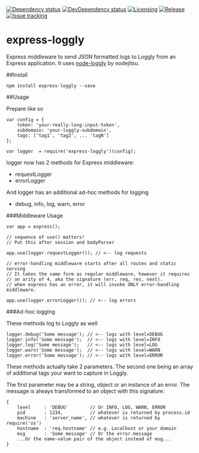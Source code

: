 [![Dependency status][dependency-badge]][dependency-url]
[![DevDependency status][dev-dep-badge]][dev-dep-url]
[![Licensing][license-badge]][license-url]
[![Release][release-badge]][release-url]
[![Issue tracking][issues-badge]][issues-url]

[dependency-badge]: http://img.shields.io/david/dstroot/express-loggly.svg?style=flat
[dependency-url]: https://david-dm.org/dstroot/express-loggly

[dev-dep-badge]: http://img.shields.io/david/dev/dstroot/express-loggly.svg?style=flat
[dev-dep-url]: https://david-dm.org/dstroot/express-loggly#info=devDependencies

[license-badge]: http://img.shields.io/badge/license-MIT-blue.svg?style=flat
[license-url]: #license

[release-badge]: http://img.shields.io/github/release/dstroot/express-loggly.svg?style=flat
[release-url]: https://github.com/dstroot/express-loggly/releases

[issues-badge]: http://img.shields.io/github/issues/dstroot/express-loggly.svg?style=flat
[issues-url]: https://github.com/dstroot/express-loggly/issues

express-loggly
===================

Express middleware to send JSON formatted logs to Loggly from an Express application.  It uses [node-loggly](https://github.com/nodejitsu/node-loggly) by nodejitsu.

##Install

    npm install express-loggly --save

##Usage

Prepare like so

    var config = {
        token: 'your-really-long-input-token',
        subdomain: 'your-loggly-subdomain',
        tags: ['tag1', 'tag2', ... 'tagN'] 
    };

    var logger  = require('express-loggly')(config);
    

logger now has 2 methods for Express middleware:

- requestLogger
- errorLogger

And logger has an additional ad-hoc methods for logging

- debug, info, log, warn, error

###Middleware Usage

    var app = express();
    
    // sequence of use() matters!
    // Put this after session and bodyParser
    
    app.use(logger.requestLogger()); // <-- log requests

    // error-handling middleware starts after all routes and static serving
    // It takes the same form as regular middleware, however it requires
    // an arity of 4, aka the signature (err, req, res, next).
    // when express has an error, it will invoke ONLY error-handling middleware.
    
    app.use(logger.errorLogger()); // <-- log errors


###Ad-hoc logging

These methods log to Loggly as well 

    logger.debug('Some message'); // <-- logs with level=DEBUG
    logger.info('Some message');  // <-- logs with level=INFO
    logger.log('Some message');   // <-- logs with level=LOG
    logger.warn('Some message');  // <-- logs with level=WARN
    logger.error('Some message'); // <-- logs with level=ERROR

These methods actually take 2 parameters. The second one being an array of additional tags your want to capture in Loggly.

The first parameter may be a string, object or an instance of an error. The message is always transformed to an object with this signature: 

    {
        level     : 'DEBUG'        // Or INFO, LOG, WARN, ERROR
        pid       : 1234,          // whatever is returned by process.id 
        machine   : 'server_name', // whatever is returned by require('os')
        hostname  : 'req.hostname' // e.g. Localhost or your domain
        msg       : 'Some message' // Or the error.message
        ...Or the name-value pair of the object instead of msg...
    }
    



    
    



